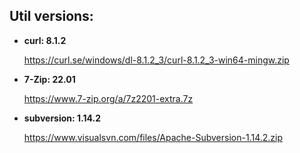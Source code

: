 

## Util versions:

* **curl: 8.1.2**

  https://curl.se/windows/dl-8.1.2_3/curl-8.1.2_3-win64-mingw.zip

* **7-Zip: 22.01**

  https://www.7-zip.org/a/7z2201-extra.7z

* **subversion: 1.14.2**

  https://www.visualsvn.com/files/Apache-Subversion-1.14.2.zip
